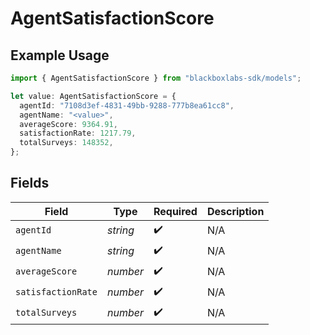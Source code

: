 # AgentSatisfactionScore

## Example Usage

```typescript
import { AgentSatisfactionScore } from "blackboxlabs-sdk/models";

let value: AgentSatisfactionScore = {
  agentId: "7108d3ef-4831-49bb-9288-777b8ea61cc8",
  agentName: "<value>",
  averageScore: 9364.91,
  satisfactionRate: 1217.79,
  totalSurveys: 148352,
};
```

## Fields

| Field              | Type               | Required           | Description        |
| ------------------ | ------------------ | ------------------ | ------------------ |
| `agentId`          | *string*           | :heavy_check_mark: | N/A                |
| `agentName`        | *string*           | :heavy_check_mark: | N/A                |
| `averageScore`     | *number*           | :heavy_check_mark: | N/A                |
| `satisfactionRate` | *number*           | :heavy_check_mark: | N/A                |
| `totalSurveys`     | *number*           | :heavy_check_mark: | N/A                |